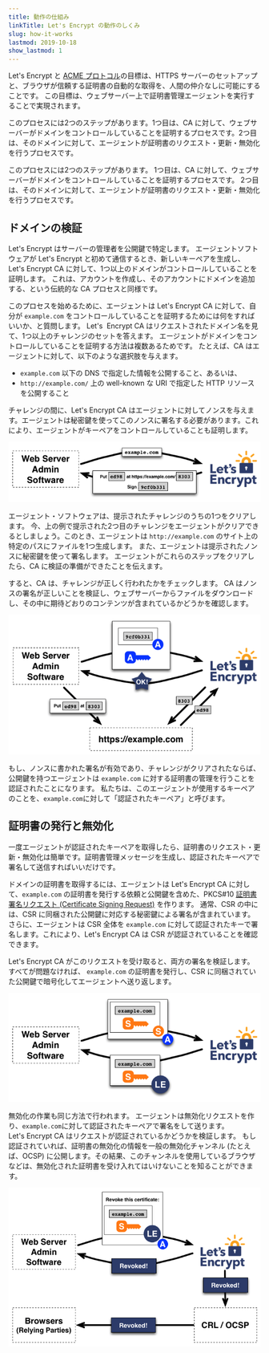 ```yaml
---
title: 動作の仕組み
linkTitle: Let's Encrypt の動作のしくみ
slug: how-it-works
lastmod: 2019-10-18
show_lastmod: 1
---
```



Let's&nbsp;Encrypt と [ACME プロトコル](https://tools.ietf.org/html/rfc8555)の目標は、HTTPS サーバーのセットアップと、ブラウザが信頼する証明書の自動的な取得を、人間の仲介なしに可能にすることです。  この目標は、ウェブサーバー上で証明書管理エージェントを実行することで実現されます。

このプロセスには2つのステップがあります。1つ目は、CA に対して、ウェブサーバーがドメインをコントロールしていることを証明するプロセスです。2つ目は、そのドメインに対して、エージェントが証明書のリクエスト・更新・無効化を行うプロセスです。

このプロセスには2つのステップがあります。  1つ目は、CA に対して、ウェブサーバーがドメインをコントロールしていることを証明するプロセスです。  2つ目は、そのドメインに対して、エージェントが証明書のリクエスト・更新・無効化を行うプロセスです。

## ドメインの検証

Let's&nbsp;Encrypt はサーバーの管理者を公開鍵で特定します。  エージェントソフトウェアが Let's&nbsp;Encrypt と初めて通信するとき、新しいキーペアを生成し、Let's&nbsp;Encrypt CA に対して、1つ以上のドメインがコントロールしていることを証明します。  これは、アカウントを作成し、そのアカウントにドメインを追加する、という伝統的な CA プロセスと同様です。

このプロセスを始めるために、エージェントは Let's&nbsp;Encrypt CA に対して、自分が `example.com` をコントロールしていることを証明するためには何をすればいいか、と質問します。  Let's&nbsp; Encrypt CA はリクエストされたドメイン名を見て、1つ以上のチャレンジのセットを答えます。   エージェントがドメインをコントロールしていることを証明する方法は複数あるためです。  たとえば、CA はエージェントに対して、以下のような選択肢を与えます。

* `example.com` 以下の DNS で指定した情報を公開すること、あるいは、
* `http://example.com/` 上の well-known な URI で指定した HTTP リソースを公開すること

チャレンジの間に、Let's&nbsp;Encrypt CA はエージェントに対してノンスを与えます。エージェントは秘密鍵を使ってこのノンスに署名する必要があります。これにより、エージェントがキーペアをコントロールしていることも証明します。

<div class="howitworks-figure">
<img alt="example.com を検証するためのチャレンジのリクエスト"
     src="/images/howitworks_challenge.png"/>
</div>

エージェント・ソフトウェアは、提示されたチャレンジのうちの1つをクリアします。   今、上の例で提示された2つ目のチャレンジをエージェントがクリアできるとしましょう。このとき、エージェントは `http://example.com` のサイト上の特定のパスにファイルを1つ生成します。  また、エージェントは提示されたノンスに秘密鍵を使って署名します。  エージェントがこれらのステップをクリアしたら、CA に検証の準備ができたことを伝えます。

すると、CA は、チャレンジが正しく行われたかをチェックします。  CA はノンスの署名が正しいことを検証し、ウェブサーバーからファイルをダウンロードし、その中に期待どおりのコンテンツが含まれているかどうかを確認します。

<div class="howitworks-figure">
<img alt="example.com の代表として振る舞うための認証リクエスト"
     src="/images/howitworks_authorization.png"/>
</div>

もし、ノンスに書かれた署名が有効であり、チャレンジがクリアされたならば、公開鍵を持つエージェントは `example.com` に対する証明書の管理を行うことを認証されたことになります。  私たちは、このエージェントが使用するキーペアのことを、`example.com`に対して「認証されたキーペア」と呼びます。


## 証明書の発行と無効化

一度エージェントが認証されたキーペアを取得したら、証明書のリクエスト・更新・無効化は簡単です。証明書管理メッセージを生成し、認証されたキーペアで署名して送信すればいいだけです。

ドメインの証明書を取得するには、エージェントは Let's&nbsp;Encrypt CA に対して、`example.com` の証明書を発行する依頼と公開鍵を含めた、PKCS#10 [証明書署名リクエスト (Certificate Signing Request)](https://tools.ietf.org/html/rfc2986) を作ります。  通常、CSR の中には、CSR に同梱された公開鍵に対応する秘密鍵による署名が含まれています。  さらに、エージェントは CSR 全体を `example.com` に対して認証されたキーで署名します。これにより、Let's&nbsp;Encrypt CA は CSR が認証されていることを確認できます。

Let's&nbsp;Encrypt CA がこのリクエストを受け取ると、両方の署名を検証します。  すべてが問題なければ、 `example.com` の証明書を発行し、CSR に同梱されていた公開鍵で暗号化してエージェントへ送り返します。

<div class="howitworks-figure">
<img alt="example.com に対する証明書のリクエスト"
     src="/images/howitworks_certificate.png"/>
</div>

無効化の作業も同じ方法で行われます。  エージェントは無効化リクエストを作り、`example.com`に対して認証されたキーペアで署名をして送ります。Let's&nbsp;Encrypt CA はリクエストが認証されているかどうかを検証します。  もし認証されていれば、証明書の無効化の情報を一般の無効化チャンネル (たとえば、OCSP) に公開します。その結果、このチャンネルを使用しているブラウザなどは、無効化された証明書を受け入れてはいけないことを知ることができます。

<div class="howitworks-figure">
<img alt="example.com に対する証明書の無効化リクエスト"
     src="/images/howitworks_revocation.png"/>
</div>



